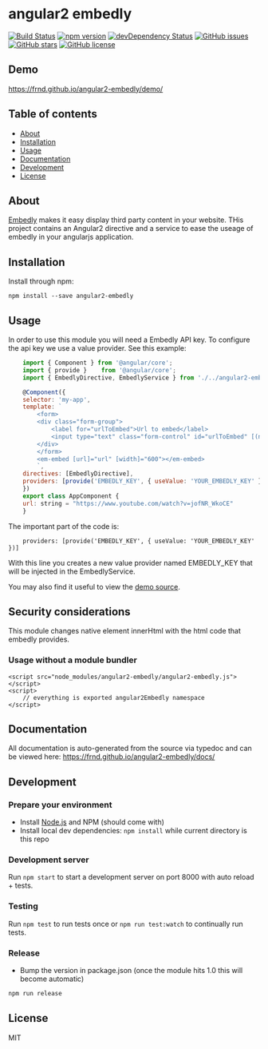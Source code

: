 # angular2 embedly
[![Build Status](https://travis-ci.org/frnd/angular2-embedly.svg?branch=master)](https://travis-ci.org/frnd/angular2-embedly)
[![npm version](https://badge.fury.io/js/angular2-embedly.svg)](http://badge.fury.io/js/angular2-embedly)
[![devDependency Status](https://david-dm.org/frnd/angular2-embedly/dev-status.svg)](https://david-dm.org/frnd/angular2-embedly#info=devDependencies)
[![GitHub issues](https://img.shields.io/github/issues/frnd/angular2-embedly.svg)](https://github.com/frnd/angular2-embedly/issues)
[![GitHub stars](https://img.shields.io/github/stars/frnd/angular2-embedly.svg)](https://github.com/frnd/angular2-embedly/stargazers)
[![GitHub license](https://img.shields.io/badge/license-MIT-blue.svg)](https://raw.githubusercontent.com/frnd/angular2-embedly/master/LICENSE)

## Demo
https://frnd.github.io/angular2-embedly/demo/

## Table of contents

- [About](#about)
- [Installation](#installation)
- [Usage](#usage)
- [Documentation](#documentation)
- [Development](#development)
- [License](#licence)

## About

[Embedly](http://embed.ly/) makes it easy display third party content in your website. THis project contains
an Angular2 directive and a service to ease the useage of embedly in your angularjs application. 

## Installation

Install through npm:
```
npm install --save angular2-embedly
```

## Usage

In order to use this module you will need a Embedly API key. To configure the api key 
we use a value provider. See this example:

```javascript
    import { Component } from '@angular/core';
    import { provide }    from '@angular/core';
    import { EmbedlyDirective, EmbedlyService } from './../angular2-embedly';

    @Component({
    selector: 'my-app',
    template: `
        <form>
        <div class="form-group">
            <label for="urlToEmbed">Url to embed</label>
            <input type="text" class="form-control" id="urlToEmbed" [(ngModel)]="url" placeholder="Paste an URL to embed...">
        </div>
        </form>
        <em-embed [url]="url" [width]="600"></em-embed>
        `,
    directives: [EmbedlyDirective],
    providers: [provide('EMBEDLY_KEY', { useValue: 'YOUR_EMBEDLY_KEY' })]
    })
    export class AppComponent {
    url: string = "https://www.youtube.com/watch?v=jofNR_WkoCE"
    }
```

The important part of the code is:

```
    providers: [provide('EMBEDLY_KEY', { useValue: 'YOUR_EMBEDLY_KEY' })]
```

With this line you creates a new value provider named EMBEDLY_KEY that will be injected in the EmbedlyService.

You may also find it useful to view the [demo source](https://github.com/frnd/angular2-embedly/blob/master/demo/demo.ts).

## Security considerations

This module changes native element innerHtml with the html code that embedly provides.

### Usage without a module bundler
```
<script src="node_modules/angular2-embedly/angular2-embedly.js"></script>
<script>
    // everything is exported angular2Embedly namespace
</script>
```

## Documentation
All documentation is auto-generated from the source via typedoc and can be viewed here:
https://frnd.github.io/angular2-embedly/docs/

## Development

### Prepare your environment
* Install [Node.js](http://nodejs.org/) and NPM (should come with)
* Install local dev dependencies: `npm install` while current directory is this repo

### Development server
Run `npm start` to start a development server on port 8000 with auto reload + tests. 

### Testing
Run `npm test` to run tests once or `npm run test:watch` to continually run tests.

### Release
* Bump the version in package.json (once the module hits 1.0 this will become automatic)
```bash
npm run release
```
 
## License

MIT
